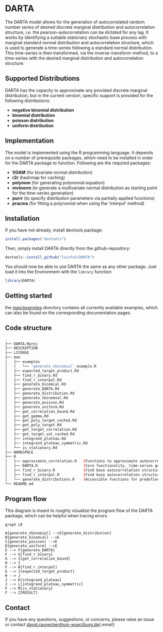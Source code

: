 # DARTA

The DARTA model allows for the generation of autocorrelated random number series of desired discrete marginal distribution and autocorrelation structure, i.e. the pearson-autocorrelation can be dictated for any lag. It works by identifying a suitable stationary stochastic base process with marginal standard normal distribution and autocorrelation structure, which is used to generate a time-series following a standard normal distribution. This time-series is then transformed, via the inverse-transform-method, to a time-series with the desired marginal distribution and autocorrelation structure.

## Supported Distributions

DARTA has the capacity to approximate any provided discrete marginal distribution, but in the current version, specific support is provided for the following distributions: 
- **negative binomial distribution** 
- **binomial distribution** 
- **poisson diatribution** 
- **uniform distribution**

## Implementation

The model is implemented using the R programming language. It depends on a number of prerequisite packages, which need to be installed in order for the DARTA package to function. Following are the required packages:

-   **VGAM** (for bivariate normal distribution)
-   **r2r** (hashmap for caching)
-   **polynom** (for generating polynomial equation)
-   **mvtnorm** (to generate a multivariate normal distribution as starting point for the time-series generation)
-   **purrr** (to specify distribution parameters via partially applied functions)
-   **pracma** (for fitting a polynomial when using the 'interpol' method)

## Installation

If you have not already, install devtools package:

``` r
install.packages("devtools")
```

Then, simply install DARTA directly from the github-repository:

``` r
devtools::install_github("lsinfo3/DARTA")
```

You should now be able to use DARTA the same as any other package. Just load it into the Environment with the <code>library</code> function:

``` r
library(DARTA)
```

## Getting started

the [man/examples](man/examples) directory contains all currently available examples, which can also be found on the corresponding documentation pages.

## Code structure

``` bash
.
├── DARTA.Rproj
├── DESCRIPTION
├── LICENSE
├── man
│   ├── examples
│   │   └── 'generate_nbinomial'_example.R
│   ├── expected_target_product.Rd
│   ├── find_r_binary.Rd
│   ├── find_r_interpol.Rd
│   ├── generate_binomial.Rd
│   ├── generate_DARTA.Rd
│   ├── generate_distribution.Rd
│   ├── generate_nbinomial.Rd
│   ├── generate_poisson.Rd
│   ├── generate_uniform.Rd
│   ├── get_correlation_bound.Rd
│   ├── get_gamma.Rd
│   ├── get_poly_target_cached.Rd
│   ├── get_poly_target.Rd
│   ├── get_target_correlation.Rd
│   ├── get_target_val_cached.Rd
│   ├── integrand_plateau.Rd
│   ├── integrand_plateau_symmetric.Rd
│   └── is_stationary.Rd
├── NAMESPACE
├── R
│   ├── approximate_correlation.R   (Functions to approximate autocorrelation)
│   ├── DARTA.R                     (Core functionality, time-series generation)
│   ├── find_r_binary.R             (Find base autocorrelation structure by binary search)
│   ├── find_r_interpol.R           (Find base autocorrelation structure by interpolation from polynomial)
│   └── generate_distributions.R    (Accessible functions for predefined CDFs)
└── README.md
```

## Program flow
This diagram is meant to roughly visualize the program flow of the DARTA package, which can be helpful when tracing errors.

```mermaid
graph LR

A[generate_nbinomial] -->E[generate_distribution]
B[generate_binomial] -->E
C[generate_poisson] -->E
D[generate_uniform] -->E
E --> F[generate_DARTA]
F --> G[find_r_binary]
G --> I[get_correlation_bound]
H --> I
F --> H[find_r_interpol]
G --> J[expected_target_product]
H --> J
J --> K[integrand_plateau]
J --> L[integrand_plateau_symmetric]
F --> M[is_stationary]
F --> Z[RESULT]
```

## Contact

If you have any questions, suggestions, or concerns, please raise an issue or contact [david.raunecker\@uni-wuerzburg.de](mailto:david.raunecker@uni-wuerzburg.de){.email}
